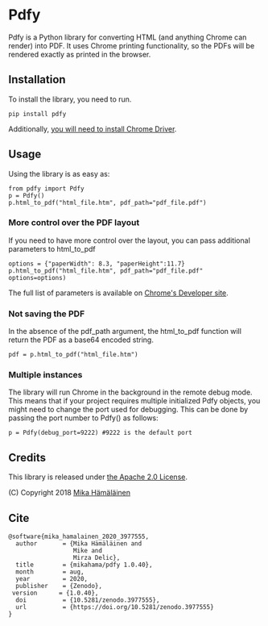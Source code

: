 # Pdfy #

Pdfy is a Python library for converting HTML (and anything Chrome can render) into PDF. It uses Chrome printing functionality, so the PDFs will be rendered exactly as printed in the browser.

## Installation ##

To install the library, you need to run.

    pip install pdfy

Additionally, [you will need to install Chrome Driver](http://chromedriver.chromium.org/getting-started). 

## Usage ##

Using the library is as easy as:

    from pdfy import Pdfy
    p = Pdfy()
    p.html_to_pdf("html_file.htm", pdf_path="pdf_file.pdf")

### More control over the PDF layout ###

If you need to have more control over the layout, you can pass additional parameters to html_to_pdf

    options = {"paperWidth": 8.3, "paperHeight":11.7}
    p.html_to_pdf("html_file.htm", pdf_path="pdf_file.pdf" options=options)

The full list of parameters is available on [Chrome's Developer site](https://chromedevtools.github.io/devtools-protocol/tot/Page/#method-printToPDF).

### Not saving the PDF ###

In the absence of the pdf_path argument, the html_to_pdf function will return the PDF as a base64 encoded string.

    pdf = p.html_to_pdf("html_file.htm")


### Multiple instances ###

The library will run Chrome in the background in the remote debug mode. This means that if your project requires multiple initialized Pdfy objects, you might need to change the port used for debugging. This can be done by passing the port number to Pdfy() as follows:

    p = Pdfy(debug_port=9222) #9222 is the default port

## Credits ##

This library is released under [the Apache 2.0 License](https://opensource.org/licenses/Apache-2.0).

(C) Copyright 2018 [Mika Hämäläinen](https://mikakalevi.com)

## Cite

    @software{mika_hamalainen_2020_3977555,
      author       = {Mika Hämäläinen and
                      Mike and
                      Mirza Delic},
      title        = {mikahama/pdfy 1.0.40},
      month        = aug,
      year         = 2020,
      publisher    = {Zenodo},
     version      = {1.0.40},
      doi          = {10.5281/zenodo.3977555},
      url          = {https://doi.org/10.5281/zenodo.3977555}
    }
